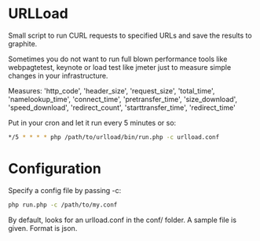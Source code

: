 URLLoad
=======

Small script to run CURL requests to specified URLs and save the results to graphite.

Sometimes you do not want to run full blown performance tools like webpagtetest, keynote or load test like jmeter just to measure simple changes in your infrastructure.

Measures:
        'http_code',
        'header_size',
        'request_size',
        'total_time',
        'namelookup_time',
        'connect_time',
        'pretransfer_time',
        'size_download',
        'speed_download',
        'redirect_count',
        'starttransfer_time',
        'redirect_time'


Put in your cron and let it run every 5 minutes or so:

```bash
*/5 * * * * php /path/to/urlload/bin/run.php -c urlload.conf
```

Configuration
=============

Specify a config file by passing -c:
```bash
php run.php -c /path/to/my.conf
```

By default, looks for an urlload.conf in the conf/ folder. A sample file is given. Format is json.
